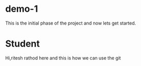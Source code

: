 # demo-1
This is the initial phase of the project
and now lets get started.
# Student
Hi,ritesh rathod here and this is how we can use the git
